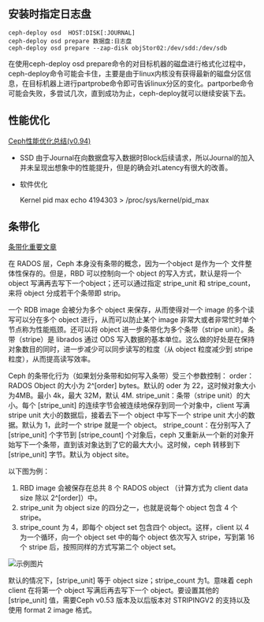 

## 安装时指定日志盘

	ceph-deploy osd  HOST:DISK[:JOURNAL]
	ceph-deploy osd prepare 数据盘:日志盘
	ceph-deploy osd prepare --zap-disk objStor02:/dev/sdd:/dev/sdb


在使用ceph-deploy osd prepare命令的对目标机器的磁盘进行格式化过程中，ceph-deploy命令可能会卡住，主要是由于linux内核没有获得最新的磁盘分区信息，在目标机器上进行partprobe命令即可告诉linux分区的变化。partporbe命令可能会失败，多尝试几次，直到成功为止，ceph-deploy就可以继续安装下去。

## 性能优化
[Ceph性能优化总结(v0.94)](http://xiaoquqi.github.io/blog/2015/06/28/ceph-performance-optimization-summary/)
- SSD
由于Journal在向数据盘写入数据时Block后续请求，所以Journal的加入并未呈现出想象中的性能提升，但是的确会对Latency有很大的改善。
- 软件优化

	Kernel pid max
	echo 4194303 > /proc/sys/kernel/pid_max

## 条带化

[条带化重要文章](http://www.cnblogs.com/sammyliu/p/4836014.html)

 在 RADOS 层，Ceph 本身没有条带的概念，因为一个object 是作为一个 文件整体性保存的。但是，RBD 可以控制向一个 object 的写入方式，默认是将一个 object 写满再去写下一个object；还可以通过指定 stripe_unit 和 stripe_count，来将 object 分成若干个条带即 strip。

 一个 RDB image 会被分为多个 object 来保存，从而使得对一个 image 的多个读写可以分在多个 object 进行，从而可以防止某个 image 非常大或者非常忙时单个节点称为性能瓶颈。还可以将 object 进一步条带化为多个条带（stripe unit）。条带（stripe）是 librados 通过 ODS 写入数据的基本单位。这么做的好处是在保持对象数目的同时，进一步减少可以同步读写的粒度（从 object 粒度减少到 stripe 粒度），从而提高读写效率。
 
Ceph 的条带化行为（如果划分条带和如何写入条带）受三个参数控制：
order：RADOS Object 的大小为 2^[order] bytes。默认的 oder 为 22，这时候对象大小为4MB。最小 4k，最大 32M，默认 4M.
stripe_unit：条带（stripe unit）的大小。每个 [stripe_unit] 的连续字节会被连续地保存到同一个对象中，client 写满 stripe unit 大小的数据后，接着去下一个 object 中写下一个 stripe unit 大小的数据。默认为 1，此时一个 stripe 就是一个 object。
stripe_count：在分别写入了 [stripe_unit] 个字节到 [stripe_count] 个对象后，ceph 又重新从一个新的对象开始写下一个条带，直到该对象达到了它的最大大小。这时候，ceph 转移到下 [stripe_unit] 字节。默认为 object site。

以下图为例：
1. RBD image 会被保存在总共 8 个 RADOS object （计算方式为 client data size 除以 2^[order]）中。
2. stripe_unit 为 object size 的四分之一，也就是说每个 object 包含 4 个 stripe。
3. stripe_count 为 4，即每个 object set 包含四个 object。这样，client 以 4 为一个循环，向一个 object set 中的每个 object 依次写入 stripe，写到第 16 个 stripe 后，按照同样的方式写第二个 object set。


![示例图片](http://images2015.cnblogs.com/blog/697113/201509/697113-20150925180305803-50366273.jpg)

默认的情况下，[stripe_unit] 等于 object size；stripe_count 为1。意味着 ceph client 在将第一个 object 写满后再去写下一个 object。要设置其他的 [stripe_unit] 值，需要Ceph v0.53 版本及以后版本对 STRIPINGV2 的支持以及使用 format 2 image 格式。